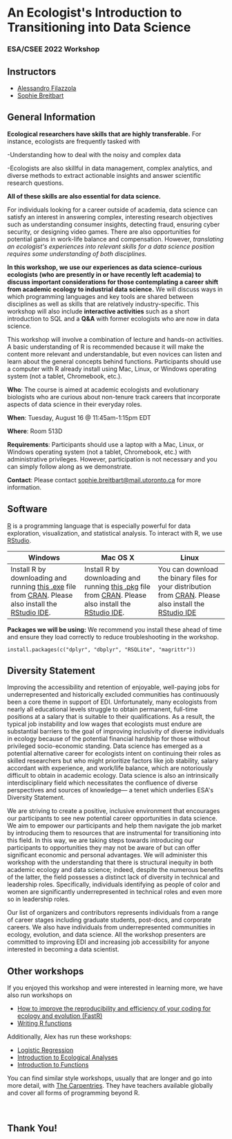 # An Ecologist's Introduction to Transitioning into Data Science

### ESA/CSEE 2022 Workshop

## Instructors

-   [Alessandro Filazzola](http://www.filazzola.info)
-   [Sophie Breitbart](https://sbreitbart.github.io/)

## General Information

**Ecological researchers have skills that are highly transferable.** For instance, ecologists are frequently tasked with

-Understanding how to deal with the noisy and complex data

-Ecologists are also skillful in data management, complex analytics, and diverse methods to extract actionable insights and answer scientific research questions.

**All of these skills are also essential for data science.**

For individuals looking for a career outside of academia, data science can satisfy an interest in answering complex, interesting research objectives such as understanding consumer insights, detecting fraud, ensuring cyber security, or designing video games. There are also opportunities for potential gains in work-life balance and compensation. However, *translating an ecologist's experiences into relevant skills for a data science position requires some understanding of both disciplines.*

**In this workshop, we use our experiences as data science-curious ecologists (who are presently in or have recently left academia) to discuss important considerations for those contemplating a career shift from academic ecology to industrial data science.** We will discuss ways in which programming languages and key tools are shared between disciplines as well as skills that are relatively industry-specific. This workshop will also include **interactive activities** such as a short introduction to SQL and a **Q&A** with former ecologists who are now in data science.

This workshop will involve a combination of lecture and hands-on activities. A basic understanding of R is recommended because it will make the content more relevant and understandable, but even novices can listen and learn about the general concepts behind functions. Participants should use a computer with R already install using Mac, Linux, or Windows operating system (not a tablet, Chromebook, etc.).

**Who**: The course is aimed at academic ecologists and evolutionary biologists who are curious about non-tenure track careers that incorporate aspects of data science in their everyday roles.

**When**: Tuesday, August 16 \@ 11:45am-1:15pm EDT

**Where**: Room 513D

**Requirements**: Participants should use a laptop with a Mac, Linux, or Windows operating system (not a tablet, Chromebook, etc.) with administrative privileges. However, participation is not necessary and you can simply follow along as we demonstrate.

**Contact**: Please contact [sophie.breitbart\@mail.utoronto.ca](mailto:sophie.breitbart@mail.utoronto.ca) for more information.


## Software

[R](http://www.r-project.org/) is a programming language that is especially powerful for data exploration, visualization, and statistical analysis. To interact with R, we use [RStudio](http://www.rstudio.com/).

| Windows                                                                                                                                                                                                                                              | Mac OS X                                                                                                                                                                                                                                        | Linux                                                                                                                                                                                         |
|------------------------------------------------------------------------------------------------------------------------------------------------------------------------------------------------------------------------------------------------------|-------------------------------------------------------------------------------------------------------------------------------------------------------------------------------------------------------------------------------------------------|-----------------------------------------------------------------------------------------------------------------------------------------------------------------------------------------------|
| Install R by downloading and running [this .exe](http://cran.r-project.org/bin/windows/base/release.htm) file from [CRAN](http://cran.r-project.org/index.html). Please also install the [RStudio IDE](http://www.rstudio.com/ide/download/desktop). | Install R by downloading and running [this .pkg](http://cran.r-project.org/bin/macosx/R-latest.pkg) file from [CRAN](http://cran.r-project.org/index.html). Please also install the [RStudio IDE](http://www.rstudio.com/ide/download/desktop). | You can download the binary files for your distribution from [CRAN](http://cran.r-project.org/index.html). Please also install the [RStudio IDE](http://www.rstudio.com/ide/download/desktop) |

**Packages we will be using:** We recommend you install these ahead of time and ensure they load correctly to reduce troubleshooting in the workshop.

`install.packages(c("dplyr", "dbplyr", "RSQLite", "magrittr"))`

## Diversity Statement

Improving the accessibility and retention of enjoyable, well-paying jobs for underrepresented and historically excluded communities has continuously been a core theme in support of EDI. Unfortunately, many ecologists from nearly all educational levels struggle to obtain permanent, full-time positions at a salary that is suitable to their qualifications. As a result, the typical job instability and low wages that ecologists must endure are substantial barriers to the goal of improving inclusivity of diverse individuals in ecology because of the potential financial hardship for those without privileged socio-economic standing. Data science has emerged as a potential alternative career for ecologists intent on continuing their roles as skilled researchers but who might prioritize factors like job stability, salary accordant with experience, and work/life balance, which are notoriously difficult to obtain in academic ecology. Data science is also an intrinsically interdisciplinary field which necessitates the confluence of diverse perspectives and sources of knowledge— a tenet which underlies ESA's Diversity Statement.

We are striving to create a positive, inclusive environment that encourages our participants to see new potential career opportunities in data science. We aim to empower our participants and help them navigate the job market by introducing them to resources that are instrumental for transitioning into this field. In this way, we are taking steps towards introducing our participants to opportunities they may not be aware of but can offer significant economic and personal advantages. We will administer this workshop with the understanding that there is structural inequity in both academic ecology and data science; indeed, despite the numerous benefits of the latter, the field possesses a distinct lack of diversity in technical and leadership roles. Specifically, individuals identifying as people of color and women are significantly underrepresented in technical roles and even more so in leadership roles.

Our list of organizers and contributors represents individuals from a range of career stages including graduate students, post-docs, and corporate careers. We also have individuals from underrepresented communities in ecology, evolution, and data science. All the workshop presenters are committed to improving EDI and increasing job accessibility for anyone interested in becoming a data scientist.

## Other workshops

If you enjoyed this workshop and were interested in learning more, we have also run workshops on

-   [How to improve the reproducibility and efficiency of your coding for ecology and evolution (FastR)](https://github.com/afilazzola/FastR)
-   [Writing R functions](https://sbreitbart.github.io/BGSS_Retreat_2021_Workshop/)

Additionally, Alex has run these workshops:

-   [Logistic Regression](https://github.com/afilazzola/CUELogisticRegression)
-   [Introduction to Ecological Analyses](https://afilazzola.github.io/UoA.CommunityAnalyses.2018/)
-   [Introduction to Functions](https://afilazzola.github.io/Intro2Functions/)

You can find similar style workshops, usually that are longer and go into more detail, with [The Carpentries](https://carpentries.org/workshops-curricula/). They have teachers available globally and cover all forms of programming beyond R.

<br>

## Thank You!
